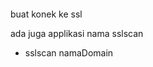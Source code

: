 ```openssl s_client -connect app.sequis.co.id:443
```
buat konek ke ssl

ada juga applikasi nama sslscan
- sslscan namaDomain

